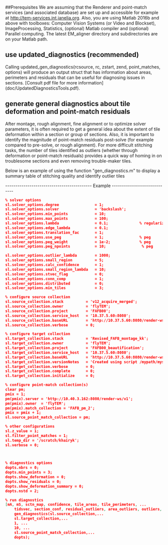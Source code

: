 ##Prerequisites
We are assuming that the Renderer and point-match services (and associated database) are set up and accessible for example at http://tem-services.int.janelia.org.
Also, you are using Matlab 2016b and above with toolboxes: Computer Vision Systems (or Video and Blockset), ImageProcessing, Statistics, (optional) Matlab compiler and (optional) Parallel computing. The latest EM_aligner directory and subdirectories are on your Matlab path.




## use updated_diagnostics (recommended)
Calling updated_gen_diagnostics(rcsource, rc, zstart, zend, point_matches, options) will produce an output struct that has information about areas, perimeters and residuals that can be useful for diagnosing issues in sections. 
[Consult pdf file for more information] (doc/UpdatedDiagnosticsTools.pdf).














## generate general diagnostics about tile deformation and point-match residuals


After montage, rough alignment, fine alignment or to optimize solver parameters, it is often required to get a general idea about the extent of tile deformation within a section or group of sections. Also, it is important to identify the magnitude of point-match residuals post-solve (for example compared to pre-solve, or rough alignment). For more difficult stitching tasks, the number of tiles identified as outliers (whether through deformation or point-match residuals) provides a quick way of homing in on troublesome sections and even removing trouble-maker tiles.

Below is an example of using the function "gen_diagnostics.m" to display a summary table of stitching quality and identify outlier tiles


------------------------------------------- Example -----------------------------
```json
% solver options
sl.solver_options.degree                = 1;
sl.solver_options.solver                = 'backslash';
sl.solver_options.min_points            = 10;
sl.solver_options.max_points            = 100;
sl.solver_options.lambda                = 0.1;              % regularization parameter
sl.solver_options.edge_lambda           = 0.1;
sl.solver_options.translation_fac       = 1;
sl.solver_options.use_peg               = 1;                % peg
sl.solver_options.peg_weight            = 1e-2;             % peg
sl.solver_options.peg_npoints           = 10;                % peg

sl.solver_options.outlier_lambda        = 1000;
sl.solver_options.small_region          = 5;
sl.solver_options.calc_confidence       = 1;
sl.solver_options.small_region_lambda   = 10;
sl.solver_options.stvec_flag            = 0;
sl.solver_options.conn_comp             = 1;
sl.solver_options.distributed           = 0;
sl.solver_options.min_tiles             = 3;

% configure source collection
sl.source_collection.stack          = 'v12_acquire_merged';
sl.source_collection.owner          = 'flyTEM';
sl.source_collection.project        = 'FAFB00';
sl.source_collection.service_host   = '10.37.5.60:8080';
sl.source_collection.baseURL        = 'http://10.37.5.60:8080/render-ws/v1';
sl.source_collection.verbose        = 0;

% configure target collection
sl.target_collection.stack          = 'Revised_FAFB_montage_kk';
sl.target_collection.owner          = 'flyTEM';
sl.target_collection.project        = 'FAFB00_beautification';
sl.target_collection.service_host   = '10.37.5.60:8080';
sl.target_collection.baseURL        = 'http://10.37.5.60:8080/render-ws/v1';
sl.target_collection.versionNotes   = 'Created using script /mypath/myscript.m';
sl.target_collection.verbose        = 0;
sl.target_collection.complete       = 0;
sl.target_collection.initialize     = 0;

% configure point-match collection(s)
clear pm;
pmix = 1;
pm(pmix).server = 'http://10.40.3.162:8080/render-ws/v1';
pm(pmix).owner  = 'flyTEM';
pm(pmix).match_collection = 'FAFB_pm_2';
pmix = pmix + 1;
sl.source_point_match_collection = pm;

% other configurations
sl.z_value = 1;
sl.filter_point_matches = 1;
sl.temp_dir = '/scratch/khairyk';
sl.verbose = 0;

           

% diagnostics options
dopts.nbrs = 0;
dopts.min_points = 3;
dopts.show_deformation = 0;
dopts.show_residuals = 0;
dopts.show_deformation_summary = 0;
dopts.nstd = 2;

% run diagnostics
[mA, mS, sctn_map, confidence, tile_areas, tile_perimeters, ...
    tidsvec, section_conf, residual_outliers, area_outliers, outliers, T ] =...
    gen_diagnostics(sl.source_collection,...
    sl.target_collection,...
    1, ...
    10, ...
    sl.source_point_match_collection,...
    dopts);

```




